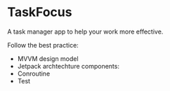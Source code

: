 # TaskFocus
A  task manager app to help your work more effective.

Follow the best practice:
- MVVM design model
- Jetpack archtechture components:
- Conroutine
- Test

